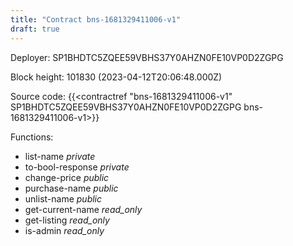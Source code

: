 ```yaml
---
title: "Contract bns-1681329411006-v1"
draft: true
---
```

Deployer: SP1BHDTC5ZQEE59VBHS37Y0AHZN0FE10VP0D2ZGPG


 



Block height: 101830 (2023-04-12T20:06:48.000Z)

Source code: {{<contractref "bns-1681329411006-v1" SP1BHDTC5ZQEE59VBHS37Y0AHZN0FE10VP0D2ZGPG bns-1681329411006-v1>}}

Functions:

* list-name _private_
* to-bool-response _private_
* change-price _public_
* purchase-name _public_
* unlist-name _public_
* get-current-name _read_only_
* get-listing _read_only_
* is-admin _read_only_
